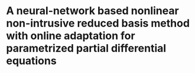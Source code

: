 # A neural-network based nonlinear non-intrusive reduced basis method with online adaptation for parametrized partial differential equations

